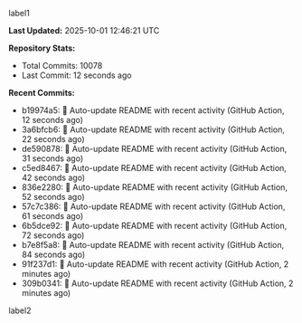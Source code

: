 
label1 
<!-- ACTIVITY_START -->
**Last Updated:** 2025-10-01 12:46:21 UTC

**Repository Stats:**
- Total Commits: 10078
- Last Commit: 12 seconds ago

**Recent Commits:**
- b19974a5: 🤖 Auto-update README with recent activity (GitHub Action, 12 seconds ago)
- 3a6bfcb6: 🤖 Auto-update README with recent activity (GitHub Action, 22 seconds ago)
- de590878: 🤖 Auto-update README with recent activity (GitHub Action, 31 seconds ago)
- c5ed8467: 🤖 Auto-update README with recent activity (GitHub Action, 42 seconds ago)
- 836e2280: 🤖 Auto-update README with recent activity (GitHub Action, 52 seconds ago)
- 57c7c386: 🤖 Auto-update README with recent activity (GitHub Action, 61 seconds ago)
- 6b5dce92: 🤖 Auto-update README with recent activity (GitHub Action, 72 seconds ago)
- b7e8f5a8: 🤖 Auto-update README with recent activity (GitHub Action, 84 seconds ago)
- 91f237d1: 🤖 Auto-update README with recent activity (GitHub Action, 2 minutes ago)
- 309b0341: 🤖 Auto-update README with recent activity (GitHub Action, 2 minutes ago)
<!-- ACTIVITY_END -->

label2
